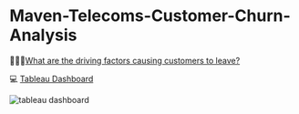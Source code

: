 # Maven-Telecoms-Customer-Churn-Analysis

💭📱📶[What are the driving factors causing customers to leave?](https://github.com/damani3030/Maven-Telecoms-Customer-Churn-Analysis/blob/c415a809d603a004628ef41bc60699ecb83763df/queries.sql) 

💻 [Tableau Dashboard](https://public.tableau.com/shared/2XWMG2MDM?:display_count=n&:origin=viz_share_link)

![tableau dashboard](https://user-images.githubusercontent.com/90022763/226245951-27c4aedd-cbca-4f06-90b4-4541fb7aaa70.png)
